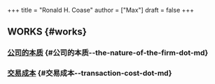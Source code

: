 +++
title = "Ronald H. Coase"
author = ["Max"]
draft = false
+++

## WORKS {#works}


### [公司的本质](the-nature-of-the-firm.md) {#公司的本质--the-nature-of-the-firm-dot-md}


### [交易成本](transaction-cost.md) {#交易成本--transaction-cost-dot-md}
